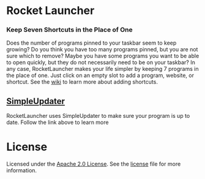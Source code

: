 # Rocket Launcher
### Keep Seven Shortcuts in the Place of One

Does the number of programs pinned to your taskbar seem to keep growing? Do you think you have too many programs pinned, but you are not sure which to remove? Maybe you have some programs you want to be able to open quickly, but they do not necessarily need to be on your taskbar?
In any case, RocketLauncher makes your life simpler by keeping 7 programs in the place of one.
Just click on an empty slot to add a program, website, or shortcut.
See the [wiki](https://github.com/aopell/RocketLauncher/wiki) to learn more about adding shortcuts.

## [SimpleUpdater](http://github.com/aopell/SimpleUpdater)
RocketLauncher uses SimpleUpdater to make sure your program is up to date.
Follow the link above to learn more

# License
Licensed under the [Apache 2.0 License](http://www.apache.org/licenses/LICENSE-2.0). See the [license](/license) file for more information.
